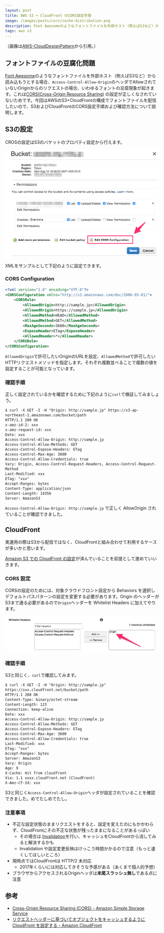 ```yaml
---
layout: post
title: AWS S3 + CloudFront のCORS設定手順
image: /images/posts/cors/cache-distribution.png
description: Font Awesomeのようなフォントファイルを外部ホスト（例えばS3など）から読み込もうとする場合、Access-Control-Allow-OriginのヘッダでAllowされていないOriginからのリクエストの場合いわゆるフォントの豆腐現象が起きる。これはCORS(Cross-Origin Resource Sharing) の設定が正しくなされていないためだ。今回はAWSのS3+CloudFrontの構成でフォントファイルを配信したいので、S3およびCloudFrontのCORS設定手順および確認方法について説明する。
tags: aws s3
---
```


（画像は[AWS-CloudDesignPattern](http://aws.clouddesignpattern.org/index.php/CDP:Cache_Distribution%E3%83%91%E3%82%BF%E3%83%BC%E3%83%B3)から引用。）

## フォントファイルの豆腐化問題

[Font Awesome](http://fontawesome.io/)のようなフォントファイルを外部ホスト（例えばS3など）から読み込もうとする場合、`Access-Control-Allow-Origin`のヘッダでAllowされていないOriginからのリクエストの場合、いわゆるフォントの豆腐現象が起きます。これは[CORS(Cross-Origin Resource Sharing)](https://developer.mozilla.org/ja/docs/Web/HTTP/HTTP_access_control)
の設定が正しくなされていないためです。今回はAWSのS3+CloudFrontの構成でフォントファイルを配信したいので、S3およびCloudFrontのCORS設定手順および確認方法について説明します。

## S3の設定

CROSの設定はS3のバケットのプロパティ設定から行えます。

![](/images/posts/cors/s3.png)

XMLをサンプルとして下記のように設定できます。

### CORS Configuration

```xml
<?xml version="1.0" encoding="UTF-8"?>
<CORSConfiguration xmlns="http://s3.amazonaws.com/doc/2006-03-01/">
    <CORSRule>
        <AllowedOrigin>http://sample.jp</AllowedOrigin>
        <AllowedOrigin>https://sample.jp</AllowedOrigin>
        <AllowedMethod>HEAD</AllowedMethod>
        <AllowedMethod>GET</AllowedMethod>
        <MaxAgeSeconds>3600</MaxAgeSeconds>
        <ExposeHeader>ETag</ExposeHeader>
        <AllowedHeader>*</AllowedHeader>
    </CORSRule>
</CORSConfiguration>
```

`AllowedOrigin`で許可したいOriginのURLを設定、`AllowedMethod`で許可したいHTTPリクエストメソッドを指定します。それぞれ複数並べることで複数の値を設定することが可能となっています。

### 確認手順

正しく設定されているかを確認するために下記のように`curl`で検証してみましょう。

```
$ curl -X GET -I -H "Origin: http://sample.jp" https://s3-ap-northeast-1.amazonaws.com/bucket/path
HTTP/1.1 200 OK
x-amz-id-2: xxx
x-amz-request-id: xxx
Date: xxx
Access-Control-Allow-Origin: http://sample.jp
Access-Control-Allow-Methods: GET
Access-Control-Expose-Headers: ETag
Access-Control-Max-Age: 3600
Access-Control-Allow-Credentials: true
Vary: Origin, Access-Control-Request-Headers, Access-Control-Request-Method
Last-Modified: xxx
ETag: "xxx"
Accept-Ranges: bytes
Content-Type: application/json
Content-Length: 14356
Server: AmazonS3
```

`Access-Control-Allow-Origin: http://sample.jp` で正しく AllowOrigin されていることが確認できました。

## CloudFront

実運用の際はS3から配信ではなく、CloudFrontと組み合わせて利用するケースが多いかと思います。

[Amazon S3 での CloudFront  の設定](http://docs.aws.amazon.com/ja_jp/AmazonCloudFront/latest/DeveloperGuide/MigrateS3ToCloudFront.html)が済んでいることを前提として進めていいきます。

### CORS 設定

CORSの設定のためには、対象クラウドフロント設定から Behaviors を選択しデフォルトパスパターンの設定を変更する必要があります。Origin のヘッダーがS3まで通る必要があるので`Origin`ヘッダーを Whitelist Headers に加えてやります。

![](/images/posts/cors/cloudfront.png)

### 確認手順

S3と同じく、`curl`で確認してみます。

```
$ curl -X GET -I -H "Origin: http://sample.jp"  https://xxx.cloudfront.net/bucket/path
HTTP/1.1 200 OK
Content-Type: binary/octet-stream
Content-Length: 123
Connection: keep-alive
Date: xxx
Access-Control-Allow-Origin: http://sample.jp
Access-Control-Allow-Methods: GET
Access-Control-Expose-Headers: ETag
Access-Control-Max-Age: 3600
Access-Control-Allow-Credentials: true
Last-Modified: xxx
ETag: "xxx"
Accept-Ranges: bytes
Server: AmazonS3
Vary: Origin
Age: 9
X-Cache: Hit from cloudfront
Via: 1.1 xxxx.cloudfront.net (CloudFront)
X-Amz-Cf-Id: xxx
```

S3と同じく`Access-Control-Allow-Origin`ヘッダが設定されていることを確認できました。めでたしめでたし。

### 注意事項

* 不正な設定状態のままリクエストをすると、設定を変えたのにもかかわらず、CloudFrontにその不正な状態が残ったままになることがあるっぽい
  * その場合は [Invalidation](http://docs.aws.amazon.com/ja_jp/AmazonCloudFront/latest/DeveloperGuide/Invalidation.html)を行い、キャッシュをCloudFrontから消してみると解決するかも
  * Invalidation や設定変更反映はけっこう時間かかるので注意（もっと速くしてほしいところ）
* 現時点ではCloudFrontは HTTP/2 未対応
  * 2017年くらいには対応してきそうな予感がある（あくまで個人的予想）
* ブラウザからアクセスされるOriginヘッダは**末尾スラッシュ無し**である点に注意

## 参考

- [Cross-Origin Resource Sharing (CORS) - Amazon Simple Storage Service](https://docs.aws.amazon.com/ja_jp/AmazonS3/latest/dev/cors.html)
- [リクエストヘッダーに基づいてオブジェクトをキャッシュするように CloudFront を設定する - Amazon CloudFront](http://docs.aws.amazon.com/ja_jp/AmazonCloudFront/latest/DeveloperGuide/header-caching.html#header-caching-web-cors)
